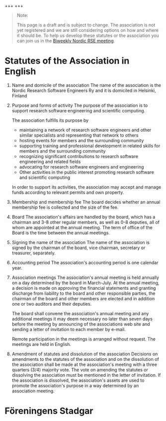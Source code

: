 +++
+++


> Note:
>
> This page is a draft and is subject to change. The association is not yet registered
> and we are still considering options on how and where it should be. To help us
> develop these statutes or the association you can join us in the
> [Biweekly Nordic RSE meeting](/communities/join/#bi-weekly-meetings).
> 



# Statutes of the Association in English


1. Name and domicile of the association
    The name of the association is the Nordic Research Software Engineers Ry and it is
    domiciled in Helsinki, Finland

2. Purpose and forms of activity
    The purpose of the association is to support research software engineering and
    scientific computing.

    The association fulfills its purpose by
    * maintaining a network of research software engineers and other similar specialists
    and representing that network to others
    * hosting events for members and the surrounding community
    * supporting training and professional development in related skills for members and
    the surrounding community
    * recognizing significant contributions to research software engineering and related fields
    * advocating for research software engineers and engineering
    * Other activities in the public interest promoting research software and scientific
    computing

    In order to support its activities, the association may accept and manage funds
    according to relevant permits and own property.

3. Membership and membership fee
    The board decides whether an annual membership fee is collected and the size of the fee.

4. Board
    The association's affairs are handled by the board, which has a chairman and 3-8 other regular members,
    as well as 0-8 deputies, all of whom are appointed at the annual meeting. The term of office of the Board
    is the time between the annual meetings.

5. Signing the name of the association
    The name of the association is signed by the chairman of the board, vice chairman, secretary or treasurer,
    separately.

6. Accounting period
    The association's accounting period is one calendar year.

7. Association meetings
    The association's annual meeting is held annually on a day determined by the board in March-July. At the
    annual meeting, a decision is made on approving the financial statements and granting discharge from liability
    to the board and other responsible parties, the chairman of the board and other members are elected and in
    addition one or two auditors and their deputies. 

    The board shall convene the association's annual meeting and any additional meetings it may deem necessary
    no later than seven days before the meeting by announcing of the associations web site and sending a letter
    of invitation to each member by e-mail.

    Remote participation in the meetings is arranged without request. The meetings are held in English.

9. Amendment of statutes and dissolution of the association
    Decisions on amendments to the statutes of the association and on the dissolution of the association shall be made
    at the association's meeting with a three quarters (3/4) majority vote. The vote on amending the statutes or dissolving 
    the association must be mentioned in the letter of invitation.
    If the association is dissolved, the association's assets are used to promote the association's purpose in a way
    determined by an association meeting.



# Föreningens Stadgar



